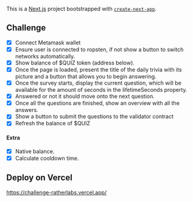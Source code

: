 This is a [Next.js](https://nextjs.org/) project bootstrapped with [`create-next-app`](https://github.com/vercel/next.js/tree/canary/packages/create-next-app).

## Challenge

- [x] Connect Metamask wallet
- [x] Ensure user is connected to ropsten, if not show a button to switch networks automatically.
- [x] Show balance of $QUIZ token (address below).
- [x] Once the page is loaded, present the title of the daily trivia with its picture and a button that allows you to begin answering.
- [x] Once the survey starts, display the current question, which will be available for the amount of seconds in the lifetimeSeconds property.
- [x] Answered or not it should move onto the next question.
- [x] Once all the questions are finished, show an overview with all the answers.
- [x] Show a button to submit the questions to the validator contract
- [x] Refresh the balance of $QUIZ

#### Extra
- [x] Native balance.
- [x] Calculate cooldown time.

## Deploy on Vercel

https://challenge-ratherlabs.vercel.app/
